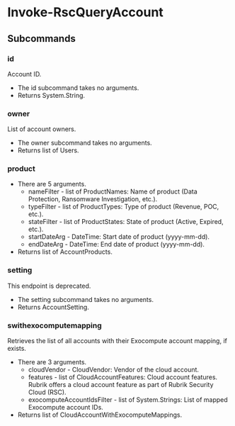 # Invoke-RscQueryAccount
## Subcommands
### id
Account ID.

- The id subcommand takes no arguments.
- Returns System.String.
### owner
List of account owners.

- The owner subcommand takes no arguments.
- Returns list of Users.
### product
- There are 5 arguments.
    - nameFilter - list of ProductNames: Name of product (Data Protection, Ransomware Investigation, etc.).
    - typeFilter - list of ProductTypes: Type of product (Revenue, POC, etc.).
    - stateFilter - list of ProductStates: State of product (Active, Expired, etc.).
    - startDateArg - DateTime: Start date of product (yyyy-mm-dd).
    - endDateArg - DateTime: End date of product (yyyy-mm-dd).
- Returns list of AccountProducts.
### setting
This endpoint is deprecated.

- The setting subcommand takes no arguments.
- Returns AccountSetting.
### swithexocomputemapping
Retrieves the list of all accounts with their Exocompute account mapping, if exists.

- There are 3 arguments.
    - cloudVendor - CloudVendor: Vendor of the cloud account.
    - features - list of CloudAccountFeatures: Cloud account features. Rubrik offers a cloud account feature as part of Rubrik Security Cloud (RSC).
    - exocomputeAccountIdsFilter - list of System.Strings: List of mapped Exocompute account IDs.
- Returns list of CloudAccountWithExocomputeMappings.
